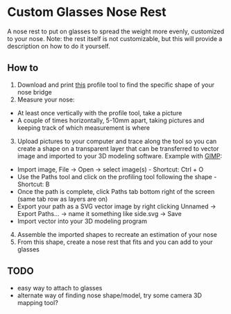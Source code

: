 # Custom Glasses Nose Rest

A nose rest to put on glasses to spread the weight more evenly, customized to your nose.
Note: the rest itself is not customizable, but this will provide a description on how to do it yourself.

## How to

1. Download and print [this](https://www.thingiverse.com/thing:3694367) profile tool to find the specific shape of your nose bridge
2. Measure your nose:
  - At least once vertically with the profile tool, take a picture
  - A couple of times horizontally, 5-10mm apart, taking pictures and keeping track of which measurement is where
3. Upload pictures to your computer and trace along the tool so you can create a shape on a transparent layer that can be transferred to vector image and imported to your 3D modeling software. Example with [GIMP](https://www.gimp.org/downloads/):
  - Import image, File -> Open -> select image(s) - Shortcut: Ctrl + O
  - Use the Paths tool and click on the profiling tool following the shape - Shortcut: B
  - Once the path is complete, click Paths tab bottom right of the screen (same tab row as layers are on)
  - Export your path as a SVG vector image by right clicking Unnamed -> Export Paths... -> name it something like side.svg -> Save
  - Import vector into your 3D modeling program
4. Assemble the imported shapes to recreate an estimation of your nose
5. From this shape, create a nose rest that fits and you can add to your glasses

## TODO

- easy way to attach to glasses
- alternate way of finding nose shape/model, try some camera 3D mapping tool?
